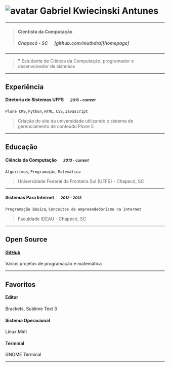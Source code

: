 # ![avatar][] Gabriel Kwiecinski Antunes

---

> #### Cientista da Computação
> #####  Chapecó - SC &emsp; [github.com/muthdra][homepage]

---
> **"** Estudante de Ciência da Computação, programador e desenvolvedor de sistemas


---
## Experiência
#### Diretoria de Sistemas UFFS &emsp; <small>*2015 - current*</small>
`Plone CMS`, `Python`, `HTML`, `CSS`, `Javascript`
> Criação do site da universidade utilizando o sistema de gerenciamento de conteúdo Plone 5

---
## Educação
#### Ciência da Computação &emsp; <small>*2013 - current*</small>
`Algoritmos`, `Programação`, `Matemática`
> Universidade Federal da Fronteira Sul (UFFS) - Chapecó, SC

---
#### Sistemas Para Internet &emsp; <small>*2012 - 2013*</small>
`Programação Básica`, `Conceitos de empreendedorismo na internet`
> Faculdade IDEAU - Chapecó, SC

---
## Open Source
#### [GitHub](http://github.com/muthdra)
Vários projetos de programação e matemática 

---
## Favoritos
#### Editor
Brackets, Sublime Text 3
#### Sistema Operacional
Linux Mint
#### Terminal
GNOME Terminal

---
[avatar]: https://fbcdn-sphotos-g-a.akamaihd.net/hphotos-ak-xaf1/v/t1.0-9/1798499_10200733002245888_686568279_n.jpg?oh=fb70b61ddb825087899aa2b54087734d&oe=5730D254&__gda__=1462143199_3d5ff03611af46a324a49714a95708d4
